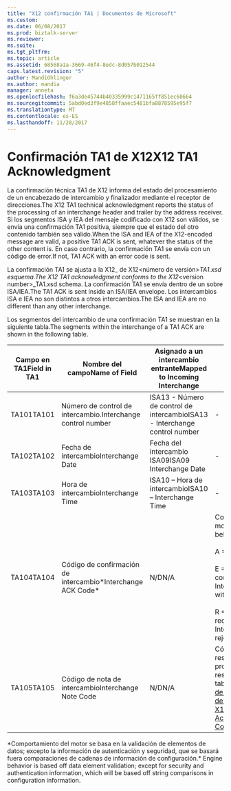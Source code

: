 ```yaml
---
title: "X12 confirmación TA1 | Documentos de Microsoft"
ms.custom: 
ms.date: 06/08/2017
ms.prod: biztalk-server
ms.reviewer: 
ms.suite: 
ms.tgt_pltfrm: 
ms.topic: article
ms.assetid: 68568a1a-3669-46f4-8edc-8d057b012544
caps.latest.revision: "5"
author: MandiOhlinger
ms.author: mandia
manager: anneta
ms.openlocfilehash: f6a3de45744b40335999c1471165ff851ec60664
ms.sourcegitcommit: 5abd0ed3f9e4858ffaaec5481bfa8878595e95f7
ms.translationtype: MT
ms.contentlocale: es-ES
ms.lasthandoff: 11/28/2017
---
```

# <a name="x12-ta1-acknowledgment"></a><span data-ttu-id="fb123-102">Confirmación TA1 de X12</span><span class="sxs-lookup"><span data-stu-id="fb123-102">X12 TA1 Acknowledgment</span></span>
<span data-ttu-id="fb123-103">La confirmación técnica TA1 de X12 informa del estado del procesamiento de un encabezado de intercambio y finalizador mediante el receptor de direcciones.</span><span class="sxs-lookup"><span data-stu-id="fb123-103">The X12 TA1 technical acknowledgment reports the status of the processing of an interchange header and trailer by the address receiver.</span></span> <span data-ttu-id="fb123-104">Si los segmentos ISA y IEA del mensaje codificado con X12 son válidos, se envía una confirmación TA1 positiva, siempre que el estado del otro contenido también sea válido.</span><span class="sxs-lookup"><span data-stu-id="fb123-104">When the ISA and IEA of the X12-encoded message are valid, a positive TA1 ACK is sent, whatever the status of the other content is.</span></span> <span data-ttu-id="fb123-105">En caso contrario, la confirmación TA1 se envía con un código de error.</span><span class="sxs-lookup"><span data-stu-id="fb123-105">If not, TA1 ACK with an error code is sent.</span></span>  
  
 <span data-ttu-id="fb123-106">La confirmación TA1 se ajusta a la X12_ de X12\<número de versión\>_TA1.xsd esquema.</span><span class="sxs-lookup"><span data-stu-id="fb123-106">The X12 TA1 acknowledgment conforms to the X12_\<version number\>_TA1.xsd schema.</span></span> <span data-ttu-id="fb123-107">La confirmación TA1 se envía dentro de un sobre ISA/IEA.</span><span class="sxs-lookup"><span data-stu-id="fb123-107">The TA1 ACK is sent inside an ISA/IEA envelope.</span></span> <span data-ttu-id="fb123-108">Los intercambios ISA e IEA no son distintos a otros intercambios.</span><span class="sxs-lookup"><span data-stu-id="fb123-108">The ISA and IEA are no different than any other interchange.</span></span>  
  
 <span data-ttu-id="fb123-109">Los segmentos del intercambio de una confirmación TA1 se muestran en la siguiente tabla.</span><span class="sxs-lookup"><span data-stu-id="fb123-109">The segments within the interchange of a TA1 ACK are shown in the following table.</span></span>  
  
|<span data-ttu-id="fb123-110">Campo en TA1</span><span class="sxs-lookup"><span data-stu-id="fb123-110">Field in TA1</span></span>|<span data-ttu-id="fb123-111">Nombre del campo</span><span class="sxs-lookup"><span data-stu-id="fb123-111">Name of Field</span></span>|<span data-ttu-id="fb123-112">Asignado a un intercambio entrante</span><span class="sxs-lookup"><span data-stu-id="fb123-112">Mapped to Incoming Interchange</span></span>|<span data-ttu-id="fb123-113">Valor</span><span class="sxs-lookup"><span data-stu-id="fb123-113">Value</span></span>|  
|------------------|-------------------|------------------------------------|-----------|  
|<span data-ttu-id="fb123-114">TA101</span><span class="sxs-lookup"><span data-stu-id="fb123-114">TA101</span></span>|<span data-ttu-id="fb123-115">Número de control de intercambio.</span><span class="sxs-lookup"><span data-stu-id="fb123-115">Interchange control number</span></span>|<span data-ttu-id="fb123-116">ISA13 - Número de control de intercambio</span><span class="sxs-lookup"><span data-stu-id="fb123-116">ISA13 - Interchange control number</span></span>|-|  
|<span data-ttu-id="fb123-117">TA102</span><span class="sxs-lookup"><span data-stu-id="fb123-117">TA102</span></span>|<span data-ttu-id="fb123-118">Fecha de intercambio</span><span class="sxs-lookup"><span data-stu-id="fb123-118">Interchange Date</span></span>|<span data-ttu-id="fb123-119">Fecha del intercambio ISA09</span><span class="sxs-lookup"><span data-stu-id="fb123-119">ISA09 Interchange Date</span></span>|-|  
|<span data-ttu-id="fb123-120">TA103</span><span class="sxs-lookup"><span data-stu-id="fb123-120">TA103</span></span>|<span data-ttu-id="fb123-121">Hora de intercambio</span><span class="sxs-lookup"><span data-stu-id="fb123-121">Interchange Time</span></span>|<span data-ttu-id="fb123-122">ISA10 – Hora de intercambio</span><span class="sxs-lookup"><span data-stu-id="fb123-122">ISA10 – Interchange Time</span></span>|-|  
|<span data-ttu-id="fb123-123">TA104</span><span class="sxs-lookup"><span data-stu-id="fb123-123">TA104</span></span>|<span data-ttu-id="fb123-124">Código de confirmación de intercambio*</span><span class="sxs-lookup"><span data-stu-id="fb123-124">Interchange ACK Code*</span></span>|<span data-ttu-id="fb123-125">N/D</span><span class="sxs-lookup"><span data-stu-id="fb123-125">N/A</span></span>|<span data-ttu-id="fb123-126">Comportamiento del motor: A, E o R</span><span class="sxs-lookup"><span data-stu-id="fb123-126">Engine behavior: A, E, or R</span></span><br /><br /> <span data-ttu-id="fb123-127">A = Aceptar</span><span class="sxs-lookup"><span data-stu-id="fb123-127">A = Accept</span></span><br /><br /> <span data-ttu-id="fb123-128">E = Intercambio aceptado con errores</span><span class="sxs-lookup"><span data-stu-id="fb123-128">E = Interchange accepted with errors</span></span><br /><br /> <span data-ttu-id="fb123-129">R = Intercambio rechazado/suspendido</span><span class="sxs-lookup"><span data-stu-id="fb123-129">R = Interchange rejected/suspended</span></span>|  
|<span data-ttu-id="fb123-130">TA105</span><span class="sxs-lookup"><span data-stu-id="fb123-130">TA105</span></span>|<span data-ttu-id="fb123-131">Código de nota de intercambio</span><span class="sxs-lookup"><span data-stu-id="fb123-131">Interchange Note Code</span></span>|<span data-ttu-id="fb123-132">N/D</span><span class="sxs-lookup"><span data-stu-id="fb123-132">N/A</span></span>|<span data-ttu-id="fb123-133">Código de error de resultado de procesamiento.</span><span class="sxs-lookup"><span data-stu-id="fb123-133">Processing result error code.</span></span> <span data-ttu-id="fb123-134">**Nota:** tabla vea en [X12 códigos de Error de confirmación de TA1](../core/x12-ta1-acknowledgment-error-codes.md).</span><span class="sxs-lookup"><span data-stu-id="fb123-134">**Note:**  See table in [X12 TA1 Acknowledgment Error Codes](../core/x12-ta1-acknowledgment-error-codes.md).</span></span>|  
  
 <span data-ttu-id="fb123-135">\*Comportamiento del motor se basa en la validación de elementos de datos; excepto la información de autenticación y seguridad, que se basará fuera comparaciones de cadenas de información de configuración.</span><span class="sxs-lookup"><span data-stu-id="fb123-135">\* Engine behavior is based off data element validation; except for security and authentication information, which will be based off string comparisons in configuration information.</span></span>